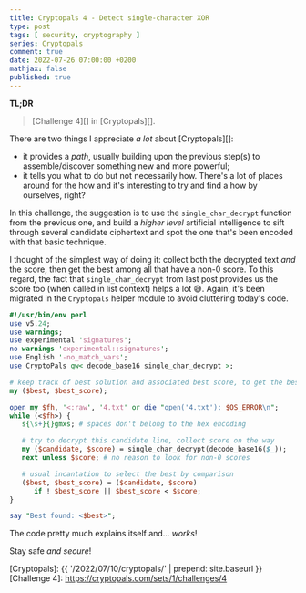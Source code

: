 ```yaml
---
title: Cryptopals 4 - Detect single-character XOR
type: post
tags: [ security, cryptography ]
series: Cryptopals
comment: true
date: 2022-07-26 07:00:00 +0200
mathjax: false
published: true
---
```


**TL;DR**

> [Challenge 4][] in [Cryptopals][].

There are two things I appreciate *a lot* about [Cryptopals][]:

- it provides a *path*, usually building upon the previous step(s) to
  assemble/discover something new and more powerful;
- it tells you what to do but not necessarily how. There's a lot of
  places around for the how and it's interesting to try and find a how
  by ourselves, right?

In this challenge, the suggestion is to use the `single_char_decrypt`
function from the previous one, and build a *higher level* artificial
intelligence to sift through several candidate ciphertext and spot the
one that's been encoded with that basic technique.

I thought of the simplest way of doing it: collect both the decrypted
text *and* the score, then get the best among all that have a non-0
score. To this regard, the fact that `single_char_decrypt` from last
post provides us the score too (when called in list context) helps a lot
😅. Again, it's been migrated in the `Cryptopals` helper module to avoid
cluttering today's code.

```perl
#!/usr/bin/env perl
use v5.24;
use warnings;
use experimental 'signatures';
no warnings 'experimental::signatures';
use English '-no_match_vars';
use CryptoPals qw< decode_base16 single_char_decrypt >;

# keep track of best solution and associated best score, to get the best
my ($best, $best_score);

open my $fh, '<:raw', '4.txt' or die "open('4.txt'): $OS_ERROR\n";
while (<$fh>) {
   s{\s+}{}gmxs; # spaces don't belong to the hex encoding

   # try to decrypt this candidate line, collect score on the way
   my ($candidate, $score) = single_char_decrypt(decode_base16($_));
   next unless $score; # no reason to look for non-0 scores

   # usual incantation to select the best by comparison
   ($best, $best_score) = ($candidate, $score)
      if ! $best_score || $best_score < $score;
}

say "Best found: <$best>";
```

The code pretty much explains itself and... *works*!

Stay safe *and secure*!

[Perl]: https://www.perl.org/
[Cryptopals]: {{ '/2022/07/10/cryptopals/' | prepend: site.baseurl }}
[Challenge 4]: https://cryptopals.com/sets/1/challenges/4
